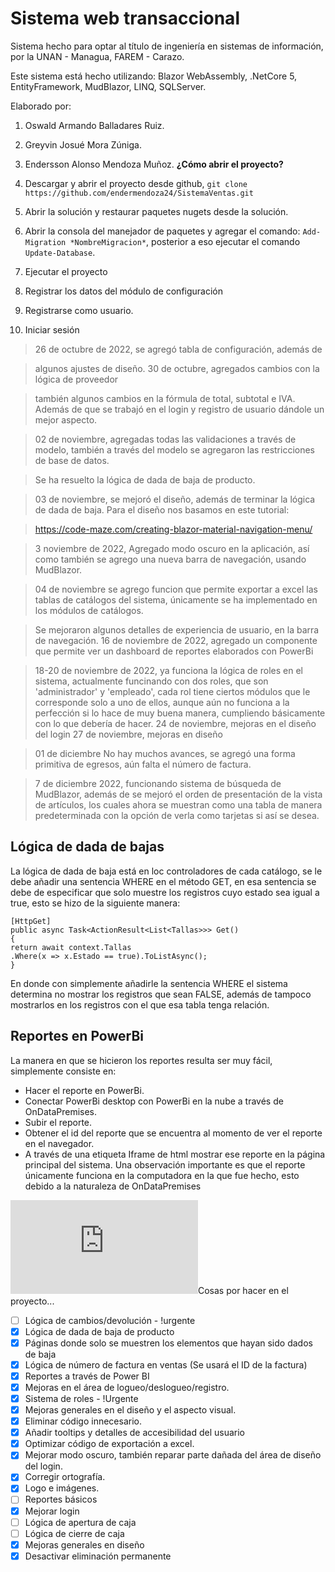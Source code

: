 # Sistema web transaccional

Sistema hecho para optar al título de ingeniería en sistemas de información, por la UNAN - Managua, FAREM - Carazo.

Este sistema está hecho utilizando: Blazor WebAssembly, .NetCore 5, EntityFramework, MudBlazor, LINQ, SQLServer.

Elaborado por:

1. Oswald Armando Balladares Ruiz.
2. Greyvin Josué Mora Zúniga.
3. Endersson Alonso Mendoza Muñoz.
   **¿Cómo abrir el proyecto?**

4. Descargar y abrir el proyecto desde github, `git clone https://github.com/endermendoza24/SistemaVentas.git`
5. Abrir la solución y restaurar paquetes nugets desde la solución.
6. Abrir la consola del manejador de paquetes y agregar el comando: `Add-Migration *NombreMigracion*`, posterior a eso ejecutar el comando `Update-Database`.
7. Ejecutar el proyecto
8. Registrar los datos del módulo de configuración
9. Registrarse como usuario.
10. Iniciar sesión

> 26 de octubre de 2022, se agregó tabla de configuración, además de

> algunos ajustes de diseño.
> 30 de octubre, agregados cambios con la lógica de proveedor

> también algunos cambios en la fórmula de total, subtotal e IVA. Además de que se trabajó en el login y registro de usuario dándole un mejor aspecto.

> 02 de noviembre, agregadas todas las validaciones a través de modelo, también a través del modelo se agregaron las restricciones de base de datos.

> Se ha resuelto la lógica de dada de baja de producto.

> 03 de noviembre, se mejoró el diseño, además de terminar la lógica de dada de baja. Para el diseño nos basamos en este tutorial:

> https://code-maze.com/creating-blazor-material-navigation-menu/

> 3 noviembre de 2022, Agregado modo oscuro en la aplicación, así como también se agrego una nueva barra de navegación, usando MudBlazor.

> 04 de noviembre se agrego funcion que permite exportar a excel las tablas de catálogos del sistema, únicamente se ha implementado en los módulos de catálogos.

> Se mejoraron algunos detalles de experiencia de usuario, en la barra de navegación.
> 16 de noviembre de 2022, agregado un componente que permite ver un dashboard de reportes elaborados con PowerBi

> 18-20 de noviembre de 2022, ya funciona la lógica de roles en el sistema, actualmente funcinando con dos roles, que son 'administrador' y 'empleado', cada rol tiene ciertos módulos que le corresponde solo a uno de ellos, aunque aún no funciona a la perfección si lo hace de muy buena manera, cumpliendo básicamente con lo que debería de hacer.
> 24 de noviembre, mejoras en el diseño del login
> 27 de noviembre, mejoras en diseño

> 01 de diciembre No hay muchos avances, se agregó una forma primitiva de egresos, aún falta el número de factura.

> 7 de diciembre 2022, funcionando sistema de búsqueda de MudBlazor, además de se mejoró el orden de presentación de la vista de artículos, los cuales ahora se muestran como una tabla de manera predeterminada con la opción de verla como tarjetas si así se desea.

## Lógica de dada de bajas

La lógica de dada de baja está en loc controladores de cada catálogo, se le debe añadir una sentencia WHERE en el método GET, en esa sentencia se debe de especificar que solo muestre los registros cuyo estado sea igual a true, esto se hizo de la siguiente manera:

    [HttpGet]
    public async Task<ActionResult<List<Tallas>>> Get()
    {
    return await context.Tallas
    .Where(x => x.Estado == true).ToListAsync();
    }

En donde con simplemente añadirle la sentencia WHERE el sistema determina no mostrar los registros que sean FALSE, además de tampoco mostrarlos en los registros con el que esa tabla tenga relación.

## Reportes en PowerBi

La manera en que se hicieron los reportes resulta ser muy fácil, simplemente consiste en:

- Hacer el reporte en PowerBi.
- Conectar PowerBi desktop con PowerBi en la nube a través de OnDataPremises.
- Subir el reporte.
- Obtener el id del reporte que se encuentra al momento de ver el reporte en el navegador.
- A través de una etiqueta Iframe de html mostrar ese reporte en la página principal del sistema.
  Una observación importante es que el reporte únicamente funciona en la computadora en la que fue hecho, esto debido a la naturaleza de OnDataPremises

<iframe src="https://app.powerbi.com/reportEmbed?reportId=8eebb4ca-050b-43c0-88c0-30c7bc248a91&autoAuth=true" frameborder="0" allowtransparency="true"> </iframe

## Cosas por hacer en el proyecto...

- [ ] Lógica de cambios/devolución - !urgente
- [x] Lógica de dada de baja de producto
- [x] Páginas donde solo se muestren los elementos que hayan sido dados de baja
- [x] Lógica de número de factura en ventas (Se usará el ID de la factura)
- [x] Reportes a través de Power BI
- [x] Mejoras en el área de logueo/deslogueo/registro.
- [x] Sistema de roles - !Urgente
- [x] Mejoras generales en el diseño y el aspecto visual.
- [x] Eliminar código innecesario.
- [x] Añadir tooltips y detalles de accesibilidad del usuario
- [x] Optimizar código de exportación a excel.
- [x] Mejorar modo oscuro, también reparar parte dañada del área de diseño del login.
- [x] Corregir ortografía.
- [x] Logo e imágenes.
- [ ] Reportes básicos
- [x] Mejorar login
- [ ] Lógica de apertura de caja
- [ ] Lógica de cierre de caja
- [x] Mejoras generales en diseño
- [x] Desactivar eliminación permanente
